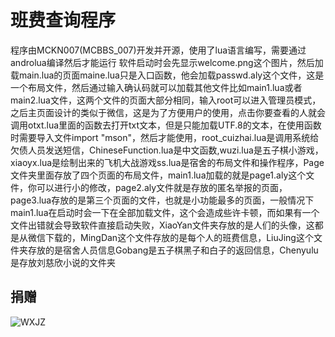 # 班费查询程序
程序由MCKN007(MCBBS_007)开发并开源，使用了lua语言编写，需要通过androlua编译然后才能运行
软件启动时会先显示welcome.png这个图片，然后加载main.lua的页面maine.lua只是入口函数，他会加载passwd.aly这个文件，这是一个布局文件，然后通过输入确认码就可以加载其他文件比如main1.lua或者main2.lua文件，这两个文件的页面大部分相同，输入root可以进入管理员模式，之后主页面设计的类似于微信，这是为了方便用户的使用，点击你要查看的人就会调用otxt.lua里面的函数去打开txt文本，但是只能加载UTF.8的文本，在使用函数时需要导入文件import "mson"，然后才能使用，root_cuizhai.lua是调用系统给欠债人员发送短信，ChineseFunction.lua是中文函数,wuzi.lua是五子棋小游戏，xiaoyx.lua是绘制出来的飞机大战游戏ss.lua是宿舍的布局文件和操作程序，Page文件夹里面存放了四个页面的布局文件，main1.lua加载的就是page1.aly这个文件，你可以进行小的修改，page2.aly文件就是存放的匿名举报的页面，page3.lua存放的是第三个页面的文件，也就是小功能最多的页面，一般情况下main1.lua在启动时会一下在全部加载文件，这个会造成些许卡顿，而如果有一个文件出错就会导致软件直接启动失败，XiaoYan文件夹存放的是人们的头像，这都是从微信下载的，MingDan这个文件存放的是每个人的班费信息，LiuJing这个文件夹存放的是宿舍人员信息Gobang是五子棋黑子和白子的返回信息，Chenyulu是存放刘慈欣小说的文件夹
## 捐赠
![WXJZ](https://user-images.githubusercontent.com/88782291/210489221-7b7c9592-68e9-43c7-93b4-62280cc3266b.jpg)
